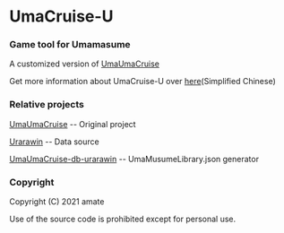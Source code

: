 # UmaCruise-U
### Game tool for Umamasume
A  customized version of [UmaUmaCruise](https://github.com/amate/UmaUmaCruise)

Get more information about UmaCruise-U over [here](https://nga.178.com/read.php?tid=26740403)(Simplified Chinese)

### Relative projects
[UmaUmaCruise](https://github.com/amate/UmaUmaCruise) -- Original project

[Urarawin](https://github.com/wrrwrr111/pretty-derby) -- Data source

[UmaUmaCruise-db-urarawin](https://github.com/RyoLee/UmaUmaCruise-db-urarawin) -- UmaMusumeLibrary.json generator

### Copyright
Copyright (C) 2021 amate

Use of the source code is prohibited except for personal use.
